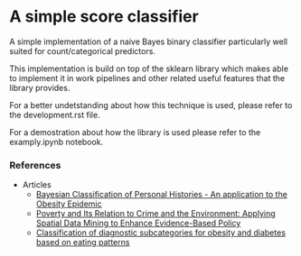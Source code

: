 # A simple score classifier

A simple implementation of a naive Bayes binary classifier particularly well suited
for count/categorical predictors.

This implementation is build on top of the sklearn library which makes able to
implement it in work pipelines and other related useful features that the 
library provides.

For a better undetstanding about how this technique is used, please refer to the
development.rst file.

For a demostration about how the library is used please refer to the examply.ipynb
notebook.

### References
* Articles
  * [Bayesian Classification of Personal Histories - An application to the Obesity Epidemic](https://www.researchgate.net/publication/331824259_Bayesian_Classification_of_Personal_Histories_-_An_application_to_the_Obesity_Epidemic)
  * [Poverty and Its Relation to Crime and the Environment: Applying Spatial Data Mining to Enhance Evidence-Based Policy](https://www.researchgate.net/publication/331824333_Poverty_and_Its_Relation_to_Crime_and_the_Environment_Applying_Spatial_Data_Mining_to_Enhance_Evidence-Based_Policy)
  * [Classification of diagnostic subcategories for obesity and diabetes based on eating patterns](https://www.researchgate.net/publication/328762292_Classification_of_diagnostic_subcategories_for_obesity_and_diabetes_based_on_eating_patterns)

